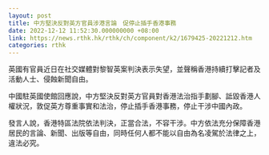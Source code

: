 ```yaml
---
layout: post
title: 中方堅決反對英方官員涉港言論　促停止插手香港事務
date: 2022-12-12 11:52:30.000000000 +08:00
link: https://news.rthk.hk/rthk/ch/component/k2/1679425-20221212.htm
categories: rthk
---
```


英國有官員近日在社交媒體對黎智英案判決表示失望，並聲稱香港持續打擊記者及活動人士、侵蝕新聞自由。

中國駐英國使館回應說，中方堅決反對英方官員對香港法治指手劃腳、詆毀香港人權狀況，敦促英方尊重事實和法治，停止插手香港事務，停止干涉中國內政。

發言人說，香港特區法院依法判決，正當合法，不容干涉。中方依法充分保障香港居民的言論、新聞、出版等自由，同時任何人都不能以自由為名凌駕於法律之上，違法必究。
